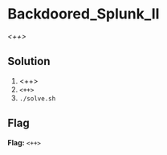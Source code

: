# Backdoored_Splunk_II
*<++>*

## Solution
1. <++>
2. `<++>`
3. `./solve.sh`


## Flag
**Flag:** `<++>`
